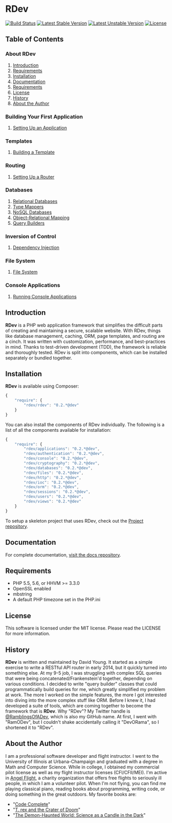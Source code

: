 # RDev
[![Build Status](https://travis-ci.org/ramblingsofadev/RDev.svg?branch=master)](https://travis-ci.org/ramblingsofadev/RDev)
[![Latest Stable Version](https://poser.pugx.org/rdev/rdev/v/stable.svg)](https://packagist.org/packages/rdev/rdev)
[![Latest Unstable Version](https://poser.pugx.org/rdev/rdev/v/unstable.svg)](https://packagist.org/packages/rdev/rdev)
[![License](https://poser.pugx.org/rdev/rdev/license.svg)](https://packagist.org/packages/rdev/rdev)
## Table of Contents
### About RDev
1. [Introduction](#introduction)
2. [Requirements](#requirements)
3. [Installation](#installation)
4. [Documentation](#documentation)
5. [Requirements](#requirements)
6. [License](#license)
7. [History](#history)
8. [About the Author](#about-the-author)

### Building Your First Application
1. [Setting Up an Application](https://github.com/ramblingsofadev/docs/blob/master/application.md)

### Templates
1. [Building a Template](https://github.com/ramblingsofadev/docs/blob/master/views.md)

### Routing
1. [Setting Up a Router](https://github.com/ramblingsofadev/docs/blob/master/routing.md)

### Databases
1. [Relational Databases](https://github.com/ramblingsofadev/docs/blob/master/rdbms.md)
  1. [Type Mappers](https://github.com/ramblingsofadev/docs/blob/master/typemappers.md)
2. [NoSQL Databases](https://github.com/ramblingsofadev/docs/blob/master/nosql.md)
3. [Object-Relational Mapping](https://github.com/ramblingsofadev/docs/blob/master/orm.md)
4. [Query Builders](https://github.com/ramblingsofadev/docs/blob/master/querybuilders.md)

### Inversion of Control
1. [Dependency Injection](https://github.com/ramblingsofadev/docs/blob/master/ioc.md)

### File System
1. [File System](https://github.com/ramblingsofadev/docs/blob/master/files.md)

### Console Applications
1. [Running Console Applications](https://github.com/ramblingsofadev/docs/blob/master/console.md)

## Introduction
**RDev** is a PHP web application framework that simplifies the difficult parts of creating and maintaining a secure, scalable website.  With RDev, things like database management, caching, ORM, page templates, and routing are a cinch.  It was written with customization, performance, and best-practices in mind.  Thanks to test-driven development (TDD), the framework is reliable and thoroughly tested. RDev is split into components, which can be installed separately or bundled together.

## Installation
**RDev** is available using Composer:
```javascript
{
    "require": {
        "rdev/rdev": "0.2.*@dev"
    }
}
```

You can also install the components of RDev individually.  The following is a list of all the components available for installation:
```javascript
{
    "require": {
        "rdev/applications": "0.2.*@dev",
        "rdev/authentication": "0.2.*@dev",
        "rdev/console": "0.2.*@dev",
        "rdev/cryptography": "0.2.*@dev",
        "rdev/databases": "0.2.*@dev",
        "rdev/files": "0.2.*@dev",
        "rdev/http": "0.2.*@dev",
        "rdev/ioc": "0.2.*@dev",
        "rdev/orm": "0.2.*@dev",
        "rdev/sessions": "0.2.*@dev",
        "rdev/users": "0.2.*@dev",
        "rdev/views": "0.2.*@dev"
    }
}
```

To setup a skeleton project that uses RDev, check out the [Project repository](https://github.com/ramblingsofadev/Project).

## Documentation
For complete documentation, [visit the docs repository](https://github.com/ramblingsofadev/docs).

## Requirements
* PHP 5.5, 5.6, or HHVM >= 3.3.0
* OpenSSL enabled
* mbstring
* A default PHP timezone set in the PHP.ini

## License
This software is licensed under the MIT license.  Please read the LICENSE for more information.

## History
**RDev** is written and maintained by David Young.  It started as a simple exercise to write a RESTful API router in early 2014, but it quickly turned into something else.  At my 9-5 job, I was struggling with complex SQL queries that were being concatenated/Frankenstein'd together, depending on various conditions.  I decided to write "query builder" classes that could programmatically build queries for me, which greatly simplified my problem at work.  The more I worked on the simple features, the more I got interested into diving into the more complex stuff like ORM.  Before I knew it, I had developed a suite of tools, which are coming together to become the framework that is **RDev**.  Why "RDev"?  My Twitter handle is [@RamblingsOfADev](https://www.twitter.com/ramblingsofadev), which is also my GitHub name.  At first, I went with "RamODev", but I couldn't shake accidentally calling it "DevORama", so I shortened it to "RDev".

## About the Author
I am a professional software developer and flight instructor.  I went to the University of Illinois at Urbana-Champaign and graduated with a degree in Math and Computer Science.  While in college, I obtained my commercial pilot license as well as my flight instructor licenses (CFI/CFII/MEI).  I'm active in [Angel Flight](http://angelflightcentral.org/), a charity organization that offers free flights to seriously ill people, in which I am a volunteer pilot.  When I'm not flying, you can find me playing classical piano, reading books about programming, writing code, or doing something in the great outdoors. My favorite books are:
* "[Code Complete](http://www.amazon.com/Code-Complete-Practical-Handbook-Construction/dp/0735619670)"
* "[T. rex and the Crater of Doom](http://www.amazon.com/Crater-Doom-Princeton-Science-Library/dp/0691131031)"
* "[The Demon-Haunted World: Science as a Candle in the Dark](http://www.amazon.com/The-Demon-Haunted-World-Science-Candle/dp/0345409469)"